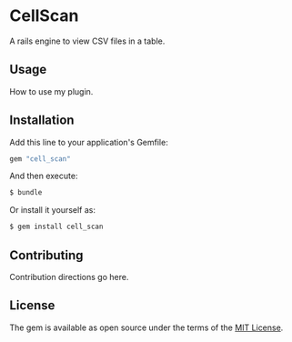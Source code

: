 # CellScan
A rails engine to view CSV files in a table.

## Usage
How to use my plugin.

## Installation
Add this line to your application's Gemfile:

```ruby
gem "cell_scan"
```

And then execute:
```bash
$ bundle
```

Or install it yourself as:
```bash
$ gem install cell_scan
```

## Contributing
Contribution directions go here.

## License
The gem is available as open source under the terms of the [MIT License](https://opensource.org/licenses/MIT).
